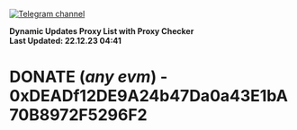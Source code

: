 [![Telegram channel](https://img.shields.io/endpoint?url=https://runkit.io/damiankrawczyk/telegram-badge/branches/master?url=https://t.me/n4z4v0d)](https://t.me/n4z4v0d) 

**Dynamic Updates Proxy List with Proxy Checker**  
**Last Updated: 22.12.23 04:41**

# DONATE (_any evm_) - 0xDEADf12DE9A24b47Da0a43E1bA70B8972F5296F2
